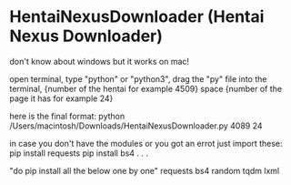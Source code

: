# HentaiNexusDownloader (Hentai Nexus Downloader)
don't know about windows but it works on mac!

open terminal, type "python" or "python3", drag the "py" file into the terminal, {number of  the hentai for example 4509} space {number of the page it has for example 24}

here is the final format:
python /Users/macintosh/Downloads/HentaiNexusDownloader.py 4089 24







in case you don't have the  modules or you got an errot just import these:
pip install requests
pip install bs4
.
.
.

"do pip install all the below one by one"
requests
bs4
random
tqdm
lxml
